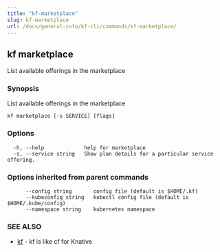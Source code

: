 ```yaml
---
title: "kf-marketplace"
slug: kf-marketplace
url: /docs/general-info/kf-cli/commands/kf-marketplace/
---
```

## kf marketplace

List available offerings in the marketplace

### Synopsis

List available offerings in the marketplace

```
kf marketplace [-s SERVICE] [flags]
```

### Options

```
  -h, --help             help for marketplace
  -s, --service string   Show plan details for a particular service offering.
```

### Options inherited from parent commands

```
      --config string       config file (default is $HOME/.kf)
      --kubeconfig string   kubectl config file (default is $HOME/.kube/config)
      --namespace string    kubernetes namespace
```

### SEE ALSO

* [kf](/docs/general-info/kf-cli/commands/kf/)	 - kf is like cf for Knative

